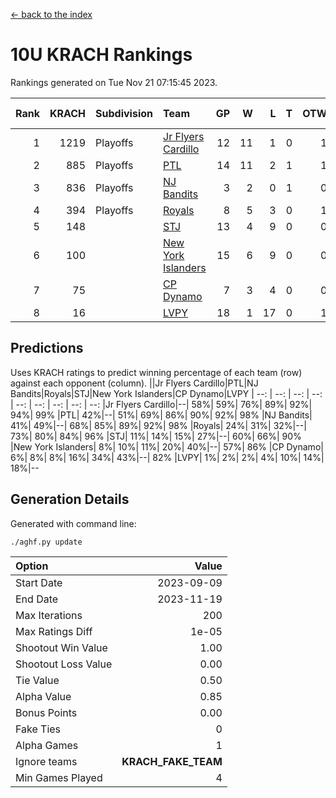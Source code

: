 [<- back to the index](readme.md)
# 10U KRACH Rankings
Rankings generated on Tue Nov 21 07:15:45 2023.

Rank|KRACH|Subdivision|Team|GP|W|L|T|OTW|OTL|SoS|Exp Wins|Win Diff
---:|---:|:---|:---|---:|---:|---:|---:|---:|---:|---:|---:|---:
1|1219|Playoffs|[Jr Flyers Cardillo](https://gamesheetstats.com/seasons/3663/teams/140794/schedule)|12|11|1|0|1|0|129|11.9|0.0
2|885|Playoffs|[PTL](https://gamesheetstats.com/seasons/3663/teams/140791/schedule)|14|11|2|1|1|1|498|12.3|-0.0
3|836|Playoffs|[NJ Bandits](https://gamesheetstats.com/seasons/3663/teams/140807/schedule)|3|2|0|1|0|0|252|3.3|-0.0
4|394|Playoffs|[Royals](https://gamesheetstats.com/seasons/3663/teams/140796/schedule)|8|5|3|0|1|0|421|5.9|0.0
5|148||[STJ](https://gamesheetstats.com/seasons/3663/teams/140792/schedule)|13|4|9|0|0|1|664|4.9|0.0
6|100||[New York Islanders](https://gamesheetstats.com/seasons/3663/teams/140793/schedule)|15|6|9|0|0|1|448|6.9|0.0
7|75||[CP Dynamo](https://gamesheetstats.com/seasons/3663/teams/140795/schedule)|7|3|4|0|0|1|293|3.9|0.0
8|16||[LVPY](https://gamesheetstats.com/seasons/3663/teams/140790/schedule)|18|1|17|0|1|0|509|1.9|0.0

## Predictions
Uses KRACH ratings to predict winning percentage of each team (row) against each opponent (column).
||Jr Flyers Cardillo|PTL|NJ Bandits|Royals|STJ|New York Islanders|CP Dynamo|LVPY
| --: | --: | --: | --: | --: | --: | --: | --: | --: 
|Jr Flyers Cardillo|--| 58%| 59%| 76%| 89%| 92%| 94%| 99%
|PTL| 42%|--| 51%| 69%| 86%| 90%| 92%| 98%
|NJ Bandits| 41%| 49%|--| 68%| 85%| 89%| 92%| 98%
|Royals| 24%| 31%| 32%|--| 73%| 80%| 84%| 96%
|STJ| 11%| 14%| 15%| 27%|--| 60%| 66%| 90%
|New York Islanders|  8%| 10%| 11%| 20%| 40%|--| 57%| 86%
|CP Dynamo|  6%|  8%|  8%| 16%| 34%| 43%|--| 82%
|LVPY|  1%|  2%|  2%|  4%| 10%| 14%| 18%|--

## Generation Details

Generated with command line:
```
./aghf.py update
```

| Option | Value |
| :----- | ----: |
| Start Date | 2023-09-09 |
| End Date | 2023-11-19 |
| Max Iterations | 200 |
| Max Ratings Diff | 1e-05 |
| Shootout Win Value | 1.00 |
| Shootout Loss Value | 0.00 |
| Tie Value | 0.50 |
| Alpha Value | 0.85 |
| Bonus Points | 0.00 |
| Fake Ties | 0 |
| Alpha Games | 1 |
| Ignore teams | __KRACH_FAKE_TEAM__ |
| Min Games Played | 4 |

